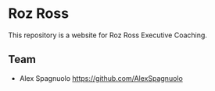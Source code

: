 # Roz Ross
This repository is a website for Roz Ross Executive Coaching.

## Team

- Alex Spagnuolo <https://github.com/AlexSpagnuolo>
